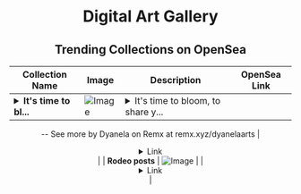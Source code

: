 <div align="center">

# Digital Art Gallery

## Trending Collections on OpenSea

| Collection Name                       | Image                                                                                     | Description                       | OpenSea Link                                                                                          |
|---------------------------------------|-------------------------------------------------------------------------------------------|-----------------------------------|--------------------------------------------------------------------------------------------------------|
| **<details><summary>It's time to bl...</summary>It's time to bloom</details>** | ![Image](https://i.seadn.io/s/raw/files/64d2b0ecdb397d1a00bb773d417fe0ee.jpg?w=500&auto=format?w=200&auto=format) | <details><summary>It's time to bloom, to share y...</summary>It's time to bloom, to share your beauty with the world. Let your heart shine bright; the world is ready for you♥️
--
See more by Dyanela on Remx at remx.xyz/dyanelaarts</details> | <details><summary>Link</summary>[It's time to bloom](https://opensea.io/collection/it-s-time-to-bloom)</details> |
| **Rodeo posts** | ![Image](https://i.seadn.io/s/raw/files/2a065cc3be2c2d3ee1e2e2baf85b2486.gif?w=500&auto=format?w=200&auto=format) |  | <details><summary>Link</summary>[Rodeo posts](https://opensea.io/collection/rodeo-posts-9882)</details> |

</div>
